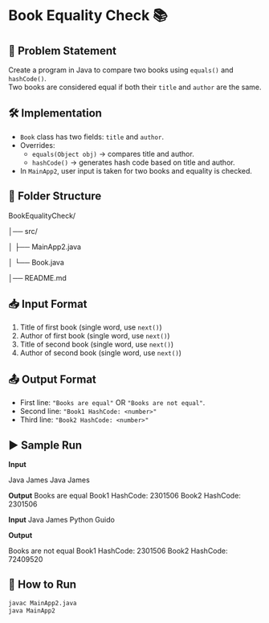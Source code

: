 # Book Equality Check 📚

## 📌 Problem Statement

Create a program in Java to compare two books using `equals()` and `hashCode()`.  
Two books are considered equal if both their `title` and `author` are the same.

## 🛠️ Implementation
- `Book` class has two fields: `title` and `author`.  
- Overrides:
  - `equals(Object obj)` → compares title and author.
  - `hashCode()` → generates hash code based on title and author.  
- In `MainApp2`, user input is taken for two books and equality is checked.
  
## 📂 Folder Structure
BookEqualityCheck/

│── src/

│ ├── MainApp2.java

│ └── Book.java

│── README.md


## 📥 Input Format
1. Title of first book (single word, use `next()`)  
2. Author of first book (single word, use `next()`)  
3. Title of second book (single word, use `next()`)  
4. Author of second book (single word, use `next()`)

## 📤 Output Format
- First line: `"Books are equal"` OR `"Books are not equal"`.  
- Second line: `"Book1 HashCode: <number>"`  
- Third line: `"Book2 HashCode: <number>"`  

## ▶️ Sample Run

**Input**

Java
James
Java
James


**Output**
Books are equal
Book1 HashCode: 2301506
Book2 HashCode: 2301506


**Input**
Java
James
Python
Guido


**Output**

Books are not equal
Book1 HashCode: 2301506
Book2 HashCode: 72409520

## 🚀 How to Run
```bash
javac MainApp2.java
java MainApp2
